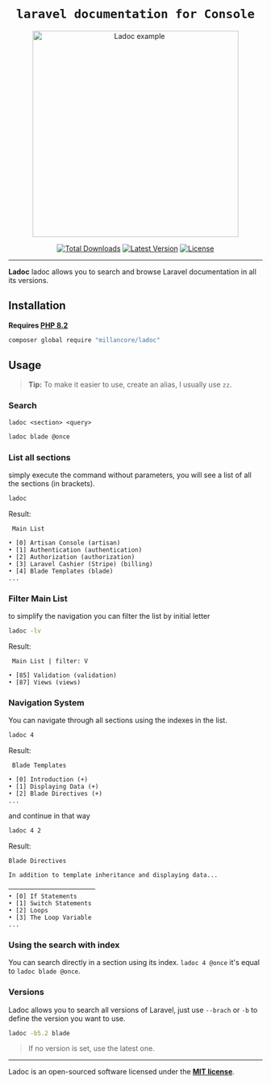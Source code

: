 
<h1 align="center" style="border:none !important">
    <code>laravel documentation for Console</code>
</h1>

<p align="center">
    <img src="https://raw.githubusercontent.com/millancore/lo/main/art/example.png" alt="Ladoc example" height="408">
    <p align="center">
        <a href="https://packagist.org/packages/millancore/ladoc"><img alt="Total Downloads" src="https://img.shields.io/packagist/dt/millancore/ladoc"></a>
        <a href="https://packagist.org/packages/millancore/ladoc"><img alt="Latest Version" src="https://img.shields.io/packagist/v/millancore/ladoc"></a>
        <a href="https://packagist.org/packages/millancore/ladoc"><img alt="License" src="https://img.shields.io/packagist/l/millancore/ladoc"></a>
    </p>
</p>

------

**Ladoc** ladoc allows you to search and browse Laravel documentation in all its versions.

## Installation
**Requires [PHP 8.2](https://php.net/releases/)**

```bash
composer global require "millancore/ladoc"
```
## Usage

> **Tip:** To make it easier to use, create an alias, I usually use `zz`.

### Search

`ladoc <section> <query>`

```bash
ladoc blade @once
```
### List all sections

simply execute the command without parameters,  you will see a list of all the sections (in brackets).

```bash
ladoc
```
Result:
```
 Main List

• [0] Artisan Console (artisan)
• [1] Authentication (authentication)
• [2] Authorization (authorization)
• [3] Laravel Cashier (Stripe) (billing)
• [4] Blade Templates (blade)
... 
```
### Filter Main List
to simplify the navigation you can filter the list by initial letter 

```bash
ladoc -lv
```
Result:
```
 Main List | filter: V

• [85] Validation (validation)
• [87] Views (views)
```

### Navigation System
You can navigate through all sections using the indexes in the list. 

```bash
ladoc 4
```
Result:
```
 Blade Templates

• [0] Introduction (+)
• [1] Displaying Data (+)
• [2] Blade Directives (+)
...
```
and continue in that way

```bash
ladoc 4 2
```
Result:
```
Blade Directives

In addition to template inheritance and displaying data...

────────────────────────
• [0] If Statements
• [1] Switch Statements
• [2] Loops
• [3] The Loop Variable
...
```
### Using the search with index

You can search directly in a section using its index. `ladoc 4 @once` it's equal to `ladoc blade @once`.

### Versions

Ladoc allows you to search all versions of Laravel, just use `--brach` or `-b` to define the version you want to use.

```bash
ladoc -b5.2 blade
```
> If no version is set, use the latest one.

---

Ladoc is an open-sourced software licensed under the **[MIT license](https://opensource.org/licenses/MIT)**.



